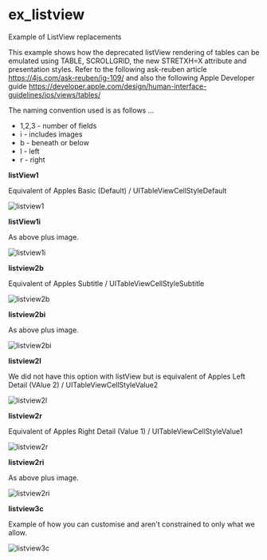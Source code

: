 # ex_listview
Example of ListView replacements 

This example shows how the deprecated listView rendering of tables can be emulated using TABLE, SCROLLGRID, the new STRETXH=X attribute and presentation styles.  Refer to the following ask-reuben article https://4js.com/ask-reuben/ig-109/ and also the following Apple Developer guide https://developer.apple.com/design/human-interface-guidelines/ios/views/tables/

The naming convention used is as follows ...  

- 1,2,3 - number of fields
- i - includes images
- b - beneath or below
- l - left
- r - right


**listView1**

Equivalent of Apples Basic (Default) / UITableViewCellStyleDefault

![listview1](https://user-images.githubusercontent.com/13615993/169744459-54a97251-8828-4731-9120-83ae93556a6e.png)

**listView1i**

As above plus image.

![listview1i](https://user-images.githubusercontent.com/13615993/169744465-d6d399bb-353b-4305-86a3-d8b832d90a89.png)

**listview2b**

Equivalent of Apples Subtitle / UITableViewCellStyleSubtitle

![listview2b](https://user-images.githubusercontent.com/13615993/169744468-8fc28361-9114-499d-9748-bb1a7fce9de0.png)

**listview2bi**

As above plus image.

![listview2bi](https://user-images.githubusercontent.com/13615993/169744471-2d58b7a5-8c00-41e4-8e88-d90731564138.png)

**listview2l**

We did not have this option with listView but is equivalent of Apples Left Detail (VAlue 2) / UITableViewCellStyleValue2

![listview2l](https://user-images.githubusercontent.com/13615993/169744475-a677271a-104d-415e-b8dc-75d2aea58f46.png)

**listview2r**

Equivalent of Apples Right Detail (Value 1) / UITableViewCellStyleValue1

![listview2r](https://user-images.githubusercontent.com/13615993/169744476-db61982f-a617-47fe-a81e-7baddcd73647.png)

**listview2ri**

As above plus image.

![listview2ri](https://user-images.githubusercontent.com/13615993/169744478-13388a6d-309e-44a2-965c-1d3f807ed2cc.png)

**listview3c**

Example of how you can customise and aren't constrained to only what we allow.  

![listview3c](https://user-images.githubusercontent.com/13615993/169744480-23076c60-1177-448e-add5-805d4bfdce77.png)

